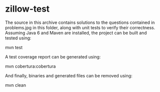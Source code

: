 zillow-test
===========

The source in this archive contains solutions to the questions contained in problems.jpg
in this folder, along with unit tests to verify their correctness. Assuming Java 6 and
Maven are installed, the project can be built and tested using:

  mvn test

A test coverage report can be generated using:

  mvn cobertura:cobertura

And finally, binaries and generated files can be removed using:

  mvn clean
